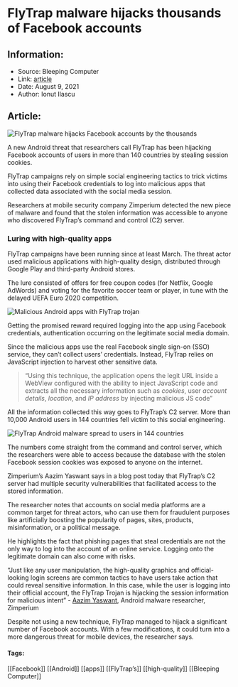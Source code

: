 # FlyTrap malware hijacks thousands of Facebook accounts
### 

## Information:
+ Source: Bleeping Computer
+ Link: [article](https://www.bleepingcomputer.com/news/security/flytrap-malware-hijacks-thousands-of-facebook-accounts/)
+ Date: August 9, 2021
+ Author: Ionut Ilascu


## Article:
![FlyTrap malware hijacks Facebook accounts by the thousands](https://www.bleepstatic.com/content/hl-images/2021/08/09/Global_Malware.jpg)


A new Android threat that researchers call FlyTrap has been hijacking Facebook accounts of users in more than 140 countries by stealing session cookies.


FlyTrap campaigns rely on simple social engineering tactics to trick victims into using their Facebook credentials to log into malicious apps that collected data associated with the social media session.



Researchers at mobile security company Zimperium detected the new piece of malware and found that the stolen information was accessible to anyone who discovered FlyTrap’s command and control (C2) server.


### Luring with high-quality apps


FlyTrap campaigns have been running since at least March. The threat actor used malicious applications with high-quality design, distributed through Google Play and third-party Android stores.


The lure consisted of offers for free coupon codes (for Netflix, Google AdWords) and voting for the favorite soccer team or player, in tune with the delayed UEFA Euro 2020 competition.


![Malicious Android apps with FlyTrap trojan ](https://www.bleepstatic.com/images/news/u/1100723/Malware/FlyTrapMalApps_Zimperium.jpg)


Getting the promised reward required logging into the app using Facebook credentials, authentication occurring on the legitimate social media domain.


Since the malicious apps use the real Facebook single sign-on (SSO) service, they can’t collect users’ credentials. Instead, FlyTrap relies on JavaScript injection to harvest other sensitive data.



> 
> “Using this technique, the application opens the legit URL inside a WebView configured with the ability to inject JavaScript code and extracts all the necessary information such as *cookies*, user *account details*, *location*, and *IP address* by injecting malicious JS code”
> 
> 
> 


All the information collected this way goes to FlyTrap’s C2 server. More than 10,000 Android users in 144 countries fell victim to this social engineering.


![FlyTrap Android malware spread to users in 144 countries](https://www.bleepstatic.com/images/news/u/1100723/Malware/FlyTrapTrojanSpread_Zimperium.jpg)


The numbers come straight from the command and control server, which the researchers were able to access because the database with the stolen Facebook session cookies was exposed to anyone on the internet.


Zimperium’s Aazim Yaswant says in a blog post today that FlyTrap’s C2 server had multiple security vulnerabilities that facilitated access to the stored information.


The researcher notes that accounts on social media platforms are a common target for threat actors, who can use them for fraudulent purposes like artificially boosting the popularity of pages, sites, products, misinformation, or a political message.


He highlights the fact that phishing pages that steal credentials are not the only way to log into the account of an online service. Logging onto the legitimate domain can also come with risks.



“Just like any user manipulation, the high-quality graphics and official-looking login screens are common tactics to have users take action that could reveal sensitive information. In this case, while the user is logging into their official account, the FlyTrap Trojan is hijacking the session information for malicious intent” - [Aazim Yaswant](https://blog.zimperium.com/flytrap-android-malware-compromises-thousands-of-facebook-accounts/), Android malware researcher, Zimperium



Despite not using a new technique, FlyTrap managed to hijack a significant number of Facebook accounts. With a few modifications, it could turn into a more dangerous threat for mobile devices, the researcher says.




#### Tags:
[[Facebook]] [[Android]] [[apps]] [[FlyTrap’s]] [[high-quality]] [[Bleeping Computer]]
